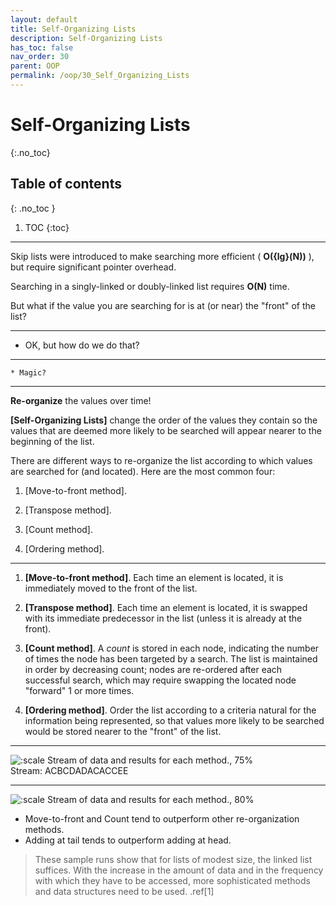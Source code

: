 ```yaml
---
layout: default
title: Self-Organizing Lists
description: Self-Organizing Lists
has_toc: false
nav_order: 30
parent: OOP
permalink: /oop/30_Self_Organizing_Lists
---
```


# Self-Organizing Lists
{:.no_toc}

## Table of contents
{: .no_toc }

1. TOC
{:toc}
---

Skip lists were introduced to make searching more efficient ( __O({lg}(N))__ ), but require significant pointer overhead.

Searching in a singly-linked or doubly-linked list requires __O(N)__ time.

But what if the value you are searching for is at (or near) the "front" of the list?

---

* OK, but how do we do that?

---
    * Magic?

---

**Re-organize** the values over time!

__[Self-Organizing Lists]__ change the order of the values they contain so the values that are deemed more likely to be searched will appear nearer to the beginning of the list.

There are different ways to re-organize the list according to which values are searched for (and located).  Here are the most common four:

1. [Move-to-front method].

2. [Transpose method].

3. [Count method].

4. [Ordering method].

---

1. __[Move-to-front method]__.  Each time an element is located, it is immediately moved to the front of the list.



2. __[Transpose method]__.  Each time an element is located, it is swapped with its immediate predecessor in the list (unless it is already at the front).



3. __[Count method]__.  A _count_ is stored in each node, indicating the number of times the node has been targeted by a search.  The list is maintained in order by decreasing count; nodes are re-ordered after each successful search, which may require swapping the located node "forward" 1 or more times.



4. __[Ordering method]__.  Order the list according to a criteria natural for the information being represented, so that values more likely to be searched would be stored nearer to the "front" of the list.

---

![:scale Stream of data and results for each method., 75%]({{site.baseurl}}/assets/CS50pics/self-organizing_lists/self-organizing_lists_stream_and_results_table.png) <br>Stream: ACBCDADACACCEE

---

![:scale Stream of data and results for each method., 80%]({{site.baseurl}}/assets/CS50pics/self-organizing_lists/self-organizing_lists_efficiency_comparison.png)

* Move-to-front and Count tend to outperform other re-organization methods.
* Adding at tail tends to outperform adding at head.


> These sample runs show that for lists of modest size, the linked list suffices. With
> the increase in the amount of data and in the frequency with which they have to be
> accessed, more sophisticated methods and data structures need to be used. .ref[1]


